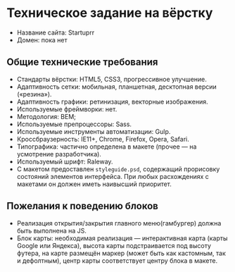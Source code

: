 # Техническое задание на вёрстку

* Название сайта: Startuprr
* Домен: пока нет

## Общие технические требования

- Стандарты вёрстки: HTML5, CSS3, прогрессивное улучшение.
- Адаптивность сетки: мобильная, планшетная, десктопная версии («резина»).
- Адаптивность графики: ретинизация, векторные изображения.
- Используемые фреймворки: нет.
- Методология: BEM;
- Используемые препроцессоры: Sass.
- Используемые инструменты автоматизации: Gulp.
- Кроссбраузерность: IE11+, Chrome, Firefox, Opera, Safari.
- Типографика: частично определена в макете (прочее — на усмотрение разработчика).
- Используемый шрифт: Raleway.
- С макетом предоставлен `styleguide.psd`, содержащий прорисовку состояний элементов интерфейса. При любых расхождениях с макетами он должен иметь наивысший приоритет.

## Пожелания к поведению блоков

- Реализация открытия/закрытия главного меню(гамбургер) должна быть выполнена на JS.
- Блок карты: необходимая реализация — интерактивная карта (карты Google или Яндекса), высота карты подстраивается под высоту футера, на карте размещён маркер (может быть как кастомным, так и дефолтным), центр карты соответствует центру блока в макете.

